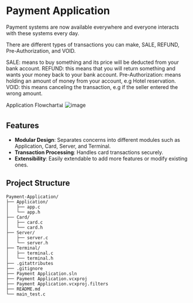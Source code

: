 # Payment Application 
Payment systems are now available everywhere and everyone interacts with these systems every day.

There are different types of transactions you can make, SALE, REFUND, Pre-Authorization, and VOID.

SALE: means to buy something and its price will be deducted from your bank account.
REFUND: this means that you will return something and wants your money back to your bank account.
Pre-Authorization: means holding an amount of money from your account, e.g Hotel reservation.
VOID: this means canceling the transaction, e.g if the seller entered the wrong amount.

Application Flowchart📊
![image](https://user-images.githubusercontent.com/104584213/191598614-dab71b20-09ec-45ba-8761-29a935a265e6.png)



## Features

- **Modular Design**: Separates concerns into different modules such as Application, Card, Server, and Terminal.
- **Transaction Processing**: Handles card transactions securely.
- **Extensibility**: Easily extendable to add more features or modify existing ones.

## Project Structure

```plaintext
Payment-Application/
├── Application/
│   ├── app.c
│   └── app.h
├── Card/
│   ├── card.c
│   └── card.h
├── Server/
│   ├── server.c
│   └── server.h
├── Terminal/
│   ├── terminal.c
│   └── terminal.h
├── .gitattributes
├── .gitignore
├── Payment Application.sln
├── Payment Application.vcxproj
├── Payment Application.vcxproj.filters
├── README.md
└── main_test.c
